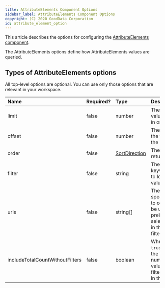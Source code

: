 ```yaml
---
title: AttributeElements Component Options
sidebar_label: AttributeElements Component Options
copyright: (C) 2020 GoodData Corporation
id: attribute_element_option
---
```


This article describes the options for configuring the [AttributeElements component](30_tips__create_custom_attribute_filter.md#example).

The AttributeElements options define how AttributeElements values are queried.

## Types of AttributeElements options

All top-level options are optional. You can use only those options that are relevant in your workspace.

| Name | Required? | Type | Description |
| :--- | :--- | :--- | :--- |
| limit | false | number | The number of values returned in one portion |
| offset | false | number | The offset of the first value in the returned list |
| order | false | [SortDirection](50_custom__result.md#sorting) | The order of the returned values |
| filter | false | string | The search keyword/phrase to look for in the value titles |
| uris | false | string[] | The URIs of specific values to obtain; can be used to preload selected values in the attribute filter |
| includeTotalCountWithoutFilters | false | boolean | When set to `true`, includes the total number of the values (without filters applied) in the response |
